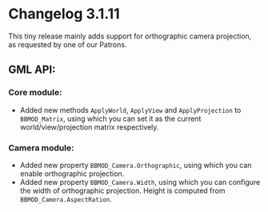 # Changelog 3.1.11
This tiny release mainly adds support for orthographic camera projection, as requested by one of our Patrons.

## GML API:
### Core module:
* Added new methods `ApplyWorld`, `ApplyView` and `ApplyProjection` to `BBMOD_Matrix`, using which you can set it as the current world/view/projection matrix respectively.

### Camera module:
* Added new property `BBMOD_Camera.Orthographic`, using which you can enable orthographic projection.
* Added new property `BBMOD_Camera.Width`, using which you can configure the width of orthographic projection. Height is computed from `BBMOD_Camera.AspectRation`.
